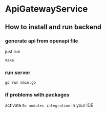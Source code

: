 # ApiGatewayService



## How to install and run backend

### generate api from openapi file
just run 
```shell
make
```

### run server
```shell
go run main.go
```

### if problems with packages
activate `Go modules integration` in your IDE

